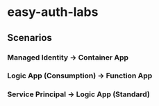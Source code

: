 # easy-auth-labs

## Scenarios

### Managed Identity -> Container App

### Logic App (Consumption) -> Function App

### Service Principal -> Logic App (Standard) 
